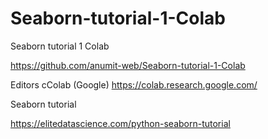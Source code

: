 # Seaborn-tutorial-1-Colab
Seaborn tutorial 1 Colab

https://github.com/anumit-web/Seaborn-tutorial-1-Colab

Editors 
cColab (Google)
https://colab.research.google.com/


Seaborn tutorial

https://elitedatascience.com/python-seaborn-tutorial
